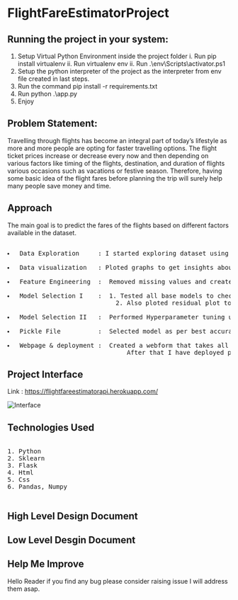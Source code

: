 # FlightFareEstimatorProject

## Running the project in your system:
1. Setup Virtual Python Environment inside the project folder
   i. Run pip install virtualenv
   ii. Run virtualenv env
   ii. Run .\env\Scripts\activator.ps1
2. Setup the python interpreter of the project as the interpreter from env file created in last steps.
3. Run the command pip install -r requirements.txt
4. Run python .\app.py
5. Enjoy

## Problem Statement:

<p>Travelling through flights has become an integral part of today’s lifestyle as more and more people are opting for faster travelling options. The flight ticket prices increase or decrease every now and then depending on various factors like timing of the flights, destination, and duration of flights various occasions such as vacations or festive season. Therefore, having some basic idea of the flight fares before planning the trip will surely help many people save money and time.</p>

## Approach
<p>The main goal is to predict the fares of the flights based on different factors available in the dataset.</p>
<pre> 
<li> Data Exploration     : I started exploring dataset using pandas,numpy,matplotlib and seaborn. </li>
<li> Data visualization   : Ploted graphs to get insights about dependend and independed variables. </li>
<li> Feature Engineering  :  Removed missing values and created new features as per insights.</li>
<li> Model Selection I    :  1. Tested all base models to check the base accuracy.
                             2. Also ploted residual plot to check whether a model is a good fit or not.</li>
<li> Model Selection II   :  Performed Hyperparameter tuning using gridsearchCV and randomizedSearchCV.</li>
<li> Pickle File          :  Selected model as per best accuracy and created pickle file using joblib .</li>
<li> Webpage & deployment :  Created a webform that takes all the necessary inputs from user and shows output.
                                After that I have deployed project on heroku</li></pre>

## Project Interface
Link : https://flightfareestimatorapi.herokuapp.com/

![Interface](https://user-images.githubusercontent.com/40850370/128631238-3cc908cb-eb3a-49b5-96e5-4f996d825d81.png)

## Technologies Used
<pre> 
1. Python 
2. Sklearn
3. Flask
4. Html
5. Css
6. Pandas, Numpy 

</pre>


## High Level Design Document 

## Low Level Desgin Document 

## Help Me Improve
<p> Hello Reader if you find any bug please consider raising issue I will address them asap.</p>
